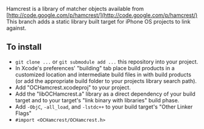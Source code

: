 Hamcrest is a library of matcher objects available from [http://code.google.com/p/hamcrest/](http://code.google.com/p/hamcrest/) This branch adds a static library built target for iPhone OS projects to link against.

## To install

* `git clone ...` or `git submodule add ...` this repository into your project.
* In Xcode's preferences' "building" tab place build products in a customized location and intermediate build files in with build products (or add the appropriate build folder to your projects library search path).
* Add "OCHamcrest.xcodeproj" to your project.
* Add the "libOCHamcrest.a" library as a direct dependency of your build target and to your target's "link binary with libraries" build phase.
* Add `-ObjC`, `-all_load`, and `-lstdc++` to your build target's "Other Linker Flags"
* `#import <OCHamcrest/OCHamcrest.h>`